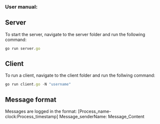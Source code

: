 ### User manual:

## Server
To start the server, navigate to the server folder and run the following command:
```jsx
go run server.go
```

## Client
To run a client, navigate to the client folder and run the follwing command: 
```jsx 
go run client.go -N "username"
```

## Message format
Messages are logged in the format:
[Process_name-clock:Process_timestamp] Message_senderName: Message_Content